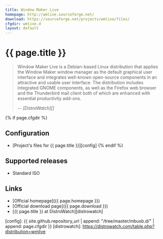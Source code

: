 ```yaml
---
title: Window Maker Live
homepage: http://wmlive.sourceforge.net/
download: https://sourceforge.net/projects/wmlive/files/
cfgdir: wmlive.d
layout: default
---
```


# {{ page.title }}

> Window Maker Live is a Debian-based Linux distribution that applies the Window
> Maker window manager as the default graphical user interface and integrates
> well-known open-source components in an attractive and usable user interface.
> The distribution includes integrated GNOME components, as well as the Firefox
> web browser and the Thunderbird mail client both of which are enhanced with
> essential productivity add-ons.
>
> -- <cite markdown="1">[DistroWatch][]</cite>


{% if page.cfgdir %}
## Configuration

- [Project's files for {{ page.title }}][config]
{% endif %}


## Supported releases

- Standard ISO


## Links

- [Official homepage]({{ page.homepage }})
- [Official download page]({{ page.download }})
- [{{ page.title }} at DistroWatch][distrowatch]


[config]: {{ site.github.repository_url | append: "/tree/master/mbusb.d/" | append: page.cfgdir }}
[distrowatch]: https://distrowatch.com/table.php?distribution=wmlive
